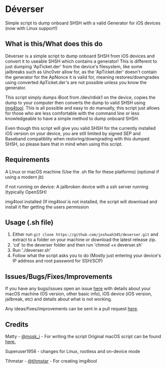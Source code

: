 # Déverser
Simple script to dump onboard SHSH with a valid Generator for iOS devices (now with Linux support!)

## What is this/What does this do

Déverser is a simple script to dump onboard SHSH from iOS devices and convert it to useable SHSH which contains a generator! This is different to just dumping 'ApTicket.der' from the device's filesystem, like some jailbreaks such as Unc0ver allow for, as the 'ApTicket.der' doesn't contain the generator for the ApNonce it is valid for, meaning restores/downgrades using converted ApTicket.der's are not possible unless you know the generator.

This script simply dumps iBoot from /dev/rdisk1 on the device, copies the dump to your computer then converts the dump to valid SHSH using [img4tool](https://github.com/tihmstar/img4tool). This is all possible and easy to do manually, this script just allows for those who are less comfortable with the command line or less knowledgeable to have a simple method to dump onboard SHSH.

Even though this script will give you valid SHSH for the currently installed iOS version on your device, you are still limited by signed SEP and Baseband compatiblity when restoring/downgrading with this dumped SHSH, so please bare that in mind when using this script.

## Requirements

A Linux or macOS machine (Use the .sh file for these platforms) (optional if using a modern jb)

if not running on device: A jailbroken device with a ssh server running (typically OpenSSH)

img4tool installed (If img4tool is not installed, the script will download and install it fter getting the users permission

## Usage (.sh file)

1. Either run `git clone https://github.com/joshuah345/deverser.git` and extract to a folder on your machine or download the latest release zip.
2. 'cd' to the deverser folder and then run 'chmod +x deverser.sh'
3. Run './deverser.sh'
4. Follow what the script asks you to do (Mostly just entering your device's IP address and root password for SSH/SCP)

## Issues/Bugs/Fixes/Improvements

If you have any bugs/issues open an issue [here](https://github.com/joshuah345/deverser/issues) with details about your macOS machine (OS version, other basic info), iOS device (iOS version, jailbreak, etc) and details about what is not working.

Any ideas/fixes/improvements can be sent in a pull request [here](https://github.com/joshuah345/deverser/pulls).

## Credits

Matty - [@mosk_i](https://twitter.com/moski_dev) - For writing the script
Original macOS script can be found [here.](https://github.com/MatthewPierson/deverser/)

Superuser1958 - changes for Linux, rootless and on-device mode

Tihmstar - [@tihmstar](https://twitter.com/tihmstar) - For creating img4tool
